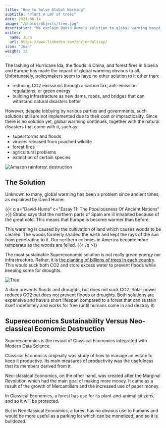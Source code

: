 ```yaml
---
title: "How to Solve Global Warming"
subtitle: "Plant A LOT of trees"
date: 2021-06-14
image: "/photos/objects/tree.jpg"
description: "We explain David Hume's solution to global warming based on his observations of climate patterns in ancient Europe"
writer:
  name: Juan
  url: https://www.linkedin.com/in/jundalisay/
icon: "Juan"
weight: 12
---
```



The lashing of Hurricane Ida, the floods in China, and forest fires in Siberia and Europe has made the impact of global warming obvious to all. Unfortunately, policymakers seem to have no other solution to it other than:

- reducing CO2 emissions through a carbon tax, anti-emission regulations, or green energy 
- building infrastracture as new dams, roads, and bridges that can withstand natural disasters better

However, despite lobbying by various parties and governments, such solutions still are not implemented due to their cost or impracticality. Since there is no solution yet, global warming continues, together with the natural disasters that come with it, such as:

- superstorms and floods
- viruses released from poached wildlife
- forest fires
- agricultural problems
- extinction of certain species

![Amazon rainforest destruction](/photos/physics/fires.jpg)


## The Solution

Unknown to many, global warming has been a problem since ancient times, as explained by David Hume:


{{< q a="David-Hume" c="Essay 11: The Populousness Of Ancient Nations" >}}
Strabo says that the northern parts of Spain are ill inhabited because of the great cold. This means that Europe is become warmer than before. 

This warming is caused by the cultivation of land which causes woods to be cleared. The woods formerly shaded the earth and kept the rays of the sun from penetrating to it. Our northern colonies in America become more temperate as the woods are felled. 
{{< /q >}}

<!-- But generally, cold is still much more severely felt both in North and South America, than in places under the same latitude in Europe. Columella affirmed that the disposition of the heavens was altered before his time, and that the air had become much milder and warmer. It caused many places to abound with vineyards and olive plantations. -->

The most sustainable Supereconomic solution is not really green energy nor infrastructure. Rather, it is [the planting of billions of trees in each country](https://www.nationalgeographic.com/environment/article/planting-trees-helps-fight-climate-change-but-we-need-billions-more-seedlings). This would suck both CO2 and store excess water to prevent floods while keeping some for droughts. 

![Tree](/photos/objects/tree.jpg)

A dam prevents floods and droughts, but does not suck CO2. Solar power reduces CO2 but does not prevent floods or droughts. Both solutions are expensive and have a short lifespan compared to a forest that can sustain itself indefinitely and works for free (until humans come in and destroy it)

<!-- Unlike Milton Friedman’s system of taxing carbon which is arbitrary and complex (it violates Smith taxation maxims), Smith’s system would simply ban excessive carbon emissions which is similar to how Japan solved its pollution problem

in the 1970’s — by applying the moral duty of preserving society on the companies that pollute society.

But nowadays, because of the mercantile system, society’s interests are made subservient to business interests and so you have strange solutions like a ‘cap and trade’ and carbon tax. A pollution tax would be absurd like a poison tax — you are free to poison other people bit by bit as long as you can pay for it.

 -->


## Supereconomics Sustainability Versus Neo-classical Economic Destruction

Supereconomics is the revival of Classical Economics integrated with Modern Data Science.

Classical Economics originally was study of how to manage an estate to keep it productive. Its main measures of productivity was the usefulness that its members derived from it. 

Neo-classical Economics, on the other hand, was created after the Marginal Revolution which had the main goal of making more money. It came as a result of the growth of Mercantilism and the increased use of paper money. 

In Classical Economics, a forest has use for its plant-and-animal citizens, and so it will be protected. 

But in Neoclassical Economics, a forest has no obvious use to humans and would be more useful as a parking lot which can be monetized, and so it is bulldozed. 
